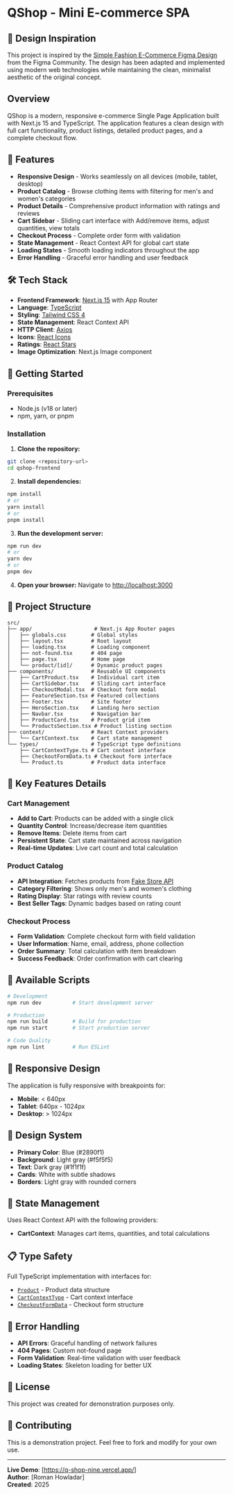 # QShop - Mini E-commerce SPA

## 🎨 Design Inspiration

This project is inspired by the [Simple Fashion E-Commerce Figma Design](https://www.figma.com/design/lOFuK94wVdgCY0QVOXpX3a/Simple-Fashion-E-Commerce--Elmore---Community-?node-id=2-2&t=QhJZ4Oc6Ke53CZ4H-0) from the Figma Community. The design has been adapted and implemented using modern web technologies while maintaining the clean, minimalist aesthetic of the original concept.

## Overview

QShop is a modern, responsive e-commerce Single Page Application built with Next.js 15 and TypeScript. The application features a clean design with full cart functionality, product listings, detailed product pages, and a complete checkout flow.

## 🌟 Features

- **Responsive Design** - Works seamlessly on all devices (mobile, tablet, desktop)
- **Product Catalog** - Browse clothing items with filtering for men's and women's categories
- **Product Details** - Comprehensive product information with ratings and reviews
- **Cart Sidebar** - Sliding cart interface with Add/remove items, adjust quantities, view totals
- **Checkout Process** - Complete order form with validation
- **State Management** - React Context API for global cart state
- **Loading States** - Smooth loading indicators throughout the app
- **Error Handling** - Graceful error handling and user feedback

## 🛠️ Tech Stack

- **Frontend Framework**: [Next.js 15](https://nextjs.org/) with App Router
- **Language**: [TypeScript](https://www.typescriptlang.org/)
- **Styling**: [Tailwind CSS 4](https://tailwindcss.com/)
- **State Management**: React Context API
- **HTTP Client**: [Axios](https://axios-http.com/)
- **Icons**: [React Icons](https://react-icons.github.io/react-icons/)
- **Ratings**: [React Stars](https://github.com/ekeric13/react-stars)
- **Image Optimization**: Next.js Image component

## 🚀 Getting Started

### Prerequisites

- Node.js (v18 or later)
- npm, yarn, or pnpm

### Installation

1. **Clone the repository:**
```bash
git clone <repository-url>
cd qshop-frontend
```

2. **Install dependencies:**
```bash
npm install
# or
yarn install
# or
pnpm install
```

3. **Run the development server:**
```bash
npm run dev
# or
yarn dev
# or
pnpm dev
```

4. **Open your browser:**
Navigate to [http://localhost:3000](http://localhost:3000)

## 📁 Project Structure

```
src/
├── app/                    # Next.js App Router pages
│   ├── globals.css        # Global styles
│   ├── layout.tsx         # Root layout
│   ├── loading.tsx        # Loading component
│   ├── not-found.tsx      # 404 page
│   ├── page.tsx           # Home page
│   └── product/[id]/      # Dynamic product pages
├── components/            # Reusable UI components
│   ├── CartProduct.tsx    # Individual cart item
│   ├── CartSidebar.tsx    # Sliding cart interface
│   ├── CheckoutModal.tsx  # Checkout form modal
│   ├── FeatureSection.tsx # Featured collections
│   ├── Footer.tsx         # Site footer
│   ├── HeroSection.tsx    # Landing hero section
│   ├── Navbar.tsx         # Navigation bar
│   ├── ProductCard.tsx    # Product grid item
│   └── ProductsSection.tsx # Product listing section
├── context/               # React Context providers
│   └── CartContext.tsx    # Cart state management
└── types/                 # TypeScript type definitions
    ├── CartContextType.ts # Cart context interface
    ├── CheckoutFormData.ts # Checkout form interface
    └── Product.ts         # Product data interface
```

## 🎯 Key Features Details

### Cart Management
- **Add to Cart**: Products can be added with a single click
- **Quantity Control**: Increase/decrease item quantities
- **Remove Items**: Delete items from cart
- **Persistent State**: Cart state maintained across navigation
- **Real-time Updates**: Live cart count and total calculation

### Product Catalog
- **API Integration**: Fetches products from [Fake Store API](https://fakestoreapi.com/)
- **Category Filtering**: Shows only men's and women's clothing
- **Rating Display**: Star ratings with review counts
- **Best Seller Tags**: Dynamic badges based on rating count

### Checkout Process
- **Form Validation**: Complete checkout form with field validation
- **User Information**: Name, email, address, phone collection
- **Order Summary**: Total calculation with item breakdown
- **Success Feedback**: Order confirmation with cart clearing

## 🔧 Available Scripts

```bash
# Development
npm run dev          # Start development server

# Production
npm run build        # Build for production
npm run start        # Start production server

# Code Quality
npm run lint         # Run ESLint
```

## 📱 Responsive Design

The application is fully responsive with breakpoints for:
- **Mobile**: < 640px
- **Tablet**: 640px - 1024px  
- **Desktop**: > 1024px

## 🎨 Design System

- **Primary Color**: Blue (#2890f1)
- **Background**: Light gray (#f5f5f5)
- **Text**: Dark gray (#1f1f1f)
- **Cards**: White with subtle shadows
- **Borders**: Light gray with rounded corners

## 🔄 State Management

Uses React Context API with the following providers:
- **CartContext**: Manages cart items, quantities, and total calculations

## 📋 Type Safety

Full TypeScript implementation with interfaces for:
- [`Product`](src/types/Product.ts) - Product data structure
- [`CartContextType`](src/types/CartContextType.ts) - Cart context interface  
- [`CheckoutFormData`](src/types/CheckoutFormData.ts) - Checkout form structure

## 🐛 Error Handling

- **API Errors**: Graceful handling of network failures
- **404 Pages**: Custom not-found page
- **Form Validation**: Real-time validation with user feedback
- **Loading States**: Skeleton loading for better UX

## 📄 License

This project was created for demonstration purposes only.

## 🤝 Contributing

This is a demonstration project. Feel free to fork and modify for your own use.

---

**Live Demo**: [https://q-shop-nine.vercel.app/]  
**Author**: [Roman Howladar]  
**Created**: 2025